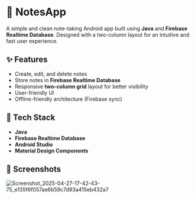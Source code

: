 # 📝 NotesApp

A simple and clean note-taking Android app built using **Java** and **Firebase Realtime Database**. Designed with a two-column layout for an intuitive and fast user experience.

## ✨ Features

- Create, edit, and delete notes
- Store notes in **Firebase Realtime Database**
- Responsive **two-column grid** layout for better visibility
- User-friendly UI
- Offline-friendly architecture (Firebase sync)

## 🚀 Tech Stack

- **Java**
- **Firebase Realtime Database**
- **Android Studio**
- **Material Design Components**

## 📸 Screenshots

![Screenshot_2025-04-27-17-42-43-75_e135f6f057ae6b59c7d93a415eb432a7](https://github.com/user-attachments/assets/0cae6445-5535-4841-9191-1b52e453e4bb)


